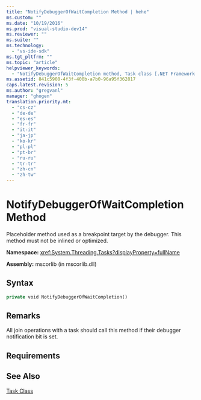 ```yaml
---
title: "NotifyDebuggerOfWaitCompletion Method | hehe"
ms.custom: ""
ms.date: "10/19/2016"
ms.prod: "visual-studio-dev14"
ms.reviewer: ""
ms.suite: ""
ms.technology: 
  - "vs-ide-sdk"
ms.tgt_pltfrm: ""
ms.topic: "article"
helpviewer_keywords: 
  - "NotifyDebuggerOfWaitCompletion method, Task class [.NET Framework debug engines]"
ms.assetid: 841c5908-4f3f-400b-a7b0-96a95f362817
caps.latest.revision: 5
ms.author: "gregvanl"
manager: "ghogen"
translation.priority.mt: 
  - "cs-cz"
  - "de-de"
  - "es-es"
  - "fr-fr"
  - "it-it"
  - "ja-jp"
  - "ko-kr"
  - "pl-pl"
  - "pt-br"
  - "ru-ru"
  - "tr-tr"
  - "zh-cn"
  - "zh-tw"
---
```

# NotifyDebuggerOfWaitCompletion Method
Placeholder method used as a breakpoint target by the debugger. This method must not be inlined or optimized.  
  
 **Namespace:** <xref:System.Threading.Tasks?displayProperty=fullName>  
  
 **Assembly:** mscorlib (in mscorlib.dll)  
  
## Syntax  
  
```vb  
private void NotifyDebuggerOfWaitCompletion()  
```  
  
## Remarks  
 All join operations with a task should call this method if their debugger notification bit is set.  
  
## Requirements  
  
## See Also  
 [Task Class](../extensibility-debugger/task-class---internal-members.md)